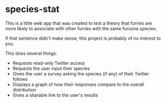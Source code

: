 # species-stat

This is a little web app that was created to test a theory that furries are more likely to associate with other furries with the same fursona species.

If that sentence didn't make sense, this project is probably of no interest to you.

This does several things:

* Requests read-only Twitter access
* Requests the user input their species
* Gives the user a survey asking the species (if any) of their Twitter follows
* Displays a graph of how their responses compare to the overall distribution
* Gives a sharable link to the user's results
